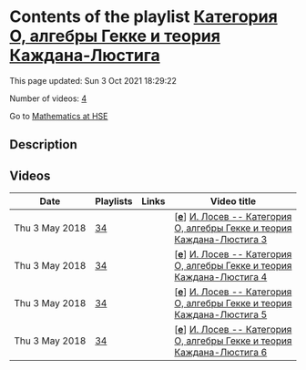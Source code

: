 # Contents of the playlist [Категория О, алгебры Гекке и теория Каждана-Люстига](https://www.youtube.com/playlist?list=PLq3E5oubNNoCP9fmzJ0mxS6l4iy2RkRXj)

This page updated: Sun 3 Oct 2021 18:29:22

Number of videos: [4](#videos)

Go to [Mathematics at HSE](../README.md)

## Description



## Videos

|Date|Playlists|Links|Video title|
|---|---|---|---|
| Thu&nbsp;3&nbsp;May&nbsp;2018 | [34](../playlists/34 "Категория О, алгебры Гекке и теория Каждана-Люстига") |  | [[**e**](https://studio.youtube.com/video/KXoWk2f8Ne4/edit "Edit")] [И. Лосев -- Категория О, алгебры Гекке и теория Каждана-Люстига 3](https://www.youtube.com/watch?v=KXoWk2f8Ne4&list=PLq3E5oubNNoCP9fmzJ0mxS6l4iy2RkRXj) |
| Thu&nbsp;3&nbsp;May&nbsp;2018 | [34](../playlists/34 "Категория О, алгебры Гекке и теория Каждана-Люстига") |  | [[**e**](https://studio.youtube.com/video/xp4kPdmiRNE/edit "Edit")] [И. Лосев -- Категория О, алгебры Гекке и теория Каждана-Люстига 4](https://www.youtube.com/watch?v=xp4kPdmiRNE&list=PLq3E5oubNNoCP9fmzJ0mxS6l4iy2RkRXj) |
| Thu&nbsp;3&nbsp;May&nbsp;2018 | [34](../playlists/34 "Категория О, алгебры Гекке и теория Каждана-Люстига") |  | [[**e**](https://studio.youtube.com/video/7ntZTHnIxuY/edit "Edit")] [И. Лосев -- Категория О, алгебры Гекке и теория Каждана-Люстига 5](https://www.youtube.com/watch?v=7ntZTHnIxuY&list=PLq3E5oubNNoCP9fmzJ0mxS6l4iy2RkRXj) |
| Thu&nbsp;3&nbsp;May&nbsp;2018 | [34](../playlists/34 "Категория О, алгебры Гекке и теория Каждана-Люстига") |  | [[**e**](https://studio.youtube.com/video/TTRRRGnxTHo/edit "Edit")] [И. Лосев -- Категория О, алгебры Гекке и теория Каждана-Люстига 6](https://www.youtube.com/watch?v=TTRRRGnxTHo&list=PLq3E5oubNNoCP9fmzJ0mxS6l4iy2RkRXj) |
